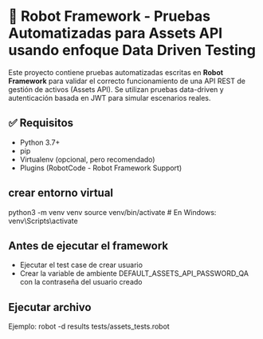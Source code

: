 # 🤖 Robot Framework - Pruebas Automatizadas para Assets API usando enfoque Data Driven Testing 

Este proyecto contiene pruebas automatizadas escritas en **Robot Framework** para validar el correcto funcionamiento de una API REST de gestión de activos (Assets API). Se utilizan pruebas data-driven y autenticación basada en JWT para simular escenarios reales.

## ✅ Requisitos

- Python 3.7+
- pip
- Virtualenv (opcional, pero recomendado)
- Plugins (RobotCode - Robot Framework Support)

## crear entorno virtual
python3 -m venv venv
source venv/bin/activate  # En Windows: venv\Scripts\activate

## Antes de ejecutar el framework
- Ejecutar el test case de crear usuario
- Crear la variable de ambiente DEFAULT_ASSETS_API_PASSWORD_QA con la contraseña del usuario creado

## Ejecutar archivo
Ejemplo: 
robot -d results tests/assets_tests.robot

